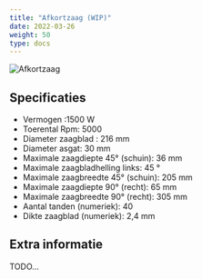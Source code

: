 ```yaml
---
title: "Afkortzaag (WIP)"
date: 2022-03-26
weight: 50
type: docs
---
```


![Afkortzaag](/gereedschap/afkortzaag/afkortzaag.jpg)


## Specificaties
 * Vermogen :1500 W 
 * Toerental Rpm: 5000
 * Diameter zaagblad : 216 mm 
 * Diameter asgat: 30 mm 
 * Maximale zaagdiepte 45° (schuin): 36 mm 
 * Maximale zaagbladhelling links: 45 ° 
 * Maximale zaagbreedte 45° (schuin): 205 mm 
 * Maximale zaagdiepte 90° (recht): 65 mm 
 * Maximale zaagbreedte 90° (recht): 305 mm 
 * Aantal tanden (numeriek): 40 
 * Dikte zaagblad (numeriek): 2,4 mm 

## Extra informatie
TODO...
